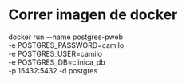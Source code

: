 # Correr imagen de docker
docker run --name postgres-pweb \
-e POSTGRES_PASSWORD=camilo \
-e POSTGRES_USER=camilo \
-e POSTGRES_DB=clinica_db \
-p 15432:5432 -d postgres